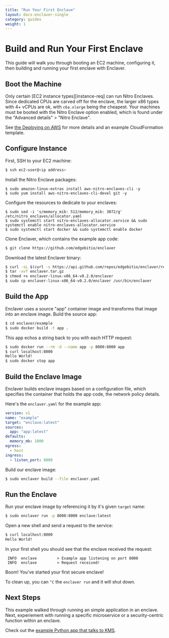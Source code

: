 ```yaml
---
title: "Run Your First Enclave"
layout: docs-enclaver-single
category: guides
weight: 1
---
```


# Build and Run Your First Enclave

This guide will walk you through booting an EC2 machine, configuring it, then building and running your first enclave with Enclaver.

## Boot the Machine

Only certain [EC2 instance types][instance-req] can run Nitro Enclaves. Since dedicated CPUs are carved off for the enclave, the larger x86 types with 4+ vCPUs are ok, with `c6a.xlarge` being the cheapest. Your machines must be booted with the Nitro Enclave option enabled, which is found under the "Advanced details" > "Nitro Enclave". 

See [the Deploying on AWS](deploy-aws.md) for more details and an example CloudFormation template.

## Configure Instance

First, SSH to your EC2 machine:

```sh
$ ssh ec2-user@<ip address>
```

Install the Nitro Enclave packages:

```
$ sudo amazon-linux-extras install aws-nitro-enclaves-cli -y
$ sudo yum install aws-nitro-enclaves-cli-devel git -y
```

Configure the resources to dedicate to your enclaves:

```
$ sudo sed -i 's/memory_mib: 512/memory_mib: 3072/g' /etc/nitro_enclaves/allocator.yaml
$ sudo systemctl start nitro-enclaves-allocator.service && sudo systemctl enable nitro-enclaves-allocator.service
$ sudo systemctl start docker && sudo systemctl enable docker
```

Clone Enclaver, which contains the example app code:

```sh
$ git clone https://github.com/edgebitio/enclaver
```

Download the latest Enclaver binary:

```sh
$ curl -sL $(curl -s https://api.github.com/repos/edgebitio/enclaver/releases/latest | jq -r '.assets[] | select(.name|match("^enclaver-linux-x86_64(.*)tar.gz$")) | .browser_download_url') --output enclaver.tar.gz
$ tar -xvf enclaver.tar.gz
$ chmod +x enclaver-linux-x86_64-v0.2.0/enclaver
$ sudo cp enclaver-linux-x86_64-v0.2.0/enclaver /usr/bin/enclaver
```

## Build the App

Enclaver uses a source "app" container image and transforms that image into an enclave image. Build the source app:

```sh
$ cd enclaver/example
$ sudo docker build -t app .
```

This app echos a string back to you with each HTTP request:

```sh
$ sudo docker run --rm -d --name app -p 8000:8000 app
$ curl localhost:8000
Hello World!
$ sudo docker stop app
```

## Build the Enclave Image

Enclaver builds enclave images based on a configuration file, which specifies the container that holds the app code, the network policy details.

Here's the `enclaver.yaml` for the example app:

```yaml
version: v1
name: "example"
target: "enclave:latest"
sources:
  app: "app:latest"
defaults:
  memory_mb: 1000
egress:
  - host
ingress:
  - listen_port: 8000
```

Build our enclave image:

```sh
$ sudo enclaver build --file enclaver.yaml
```

## Run the Enclave

Run your enclave image by referencing it by it's given `target` name:

```sh
$ sudo enclaver run -p 8000:8000 enclave:latest
```

Open a new shell and send a request to the service:

```sh
$ curl localhost:8000
Hello World!
```

In your first shell you should see that the enclave received the request:

```
 INFO  enclave         > Example app listening on port 8000
 INFO  enclave         > Request received!
```

Boom! You've started your first secure enclave!

To clean up, you can `^C` the `enclaver run` and it will shut down.

## Next Steps

This example walked through running an simple application in an enclave. Next, experiement with running a specific microservice or a security-centric function within an enclave.

Check out the [example Python app that talks to KMS](guide-app.md).

